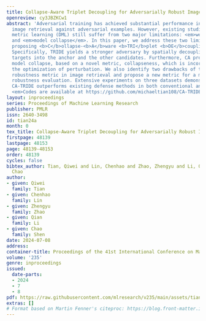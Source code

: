 ```yaml
---
title: Collapse-Aware Triplet Decoupling for Adversarially Robust Image Retrieval
openreview: cy3JBZKCw1
abstract: 'Adversarial training has achieved substantial performance in defending
  image retrieval against adversarial examples. However, existing studies in deep
  metric learning (DML) still suffer from two major limitations: <em>weak adversary</em>
  and <em>model collapse</em>. In this paper, we address these two limitations by
  proposing <b>C</b>ollapse-<b>A</b>ware <b>TRI</b>plet <b>DE</b>coupling (<b>CA-TRIDE</b>).
  Specifically, TRIDE yields a stronger adversary by spatially decoupling the perturbation
  targets into the anchor and the other candidates. Furthermore, CA prevents the consequential
  model collapse, based on a novel metric, collapseness, which is incorporated into
  the optimization of perturbation. We also identify two drawbacks of the existing
  robustness metric in image retrieval and propose a new metric for a more reasonable
  robustness evaluation. Extensive experiments on three datasets demonstrate that
  CA-TRIDE outperforms existing defense methods in both conventional and new metrics.
  <em>Codes are available at https://github.com/michaeltian108/CA-TRIDE.</em>'
layout: inproceedings
series: Proceedings of Machine Learning Research
publisher: PMLR
issn: 2640-3498
id: tian24a
month: 0
tex_title: Collapse-Aware Triplet Decoupling for Adversarially Robust Image Retrieval
firstpage: 48139
lastpage: 48153
page: 48139-48153
order: 48139
cycles: false
bibtex_author: Tian, Qiwei and Lin, Chenhao and Zhao, Zhengyu and Li, Qian and Shen,
  Chao
author:
- given: Qiwei
  family: Tian
- given: Chenhao
  family: Lin
- given: Zhengyu
  family: Zhao
- given: Qian
  family: Li
- given: Chao
  family: Shen
date: 2024-07-08
address:
container-title: Proceedings of the 41st International Conference on Machine Learning
volume: '235'
genre: inproceedings
issued:
  date-parts:
  - 2024
  - 7
  - 8
pdf: https://raw.githubusercontent.com/mlresearch/v235/main/assets/tian24a/tian24a.pdf
extras: []
# Format based on Martin Fenner's citeproc: https://blog.front-matter.io/posts/citeproc-yaml-for-bibliographies/
---
```

